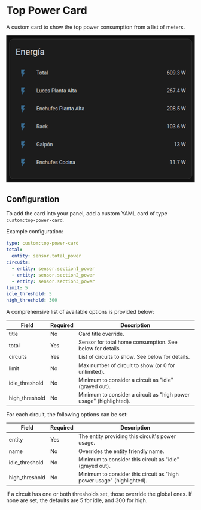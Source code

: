 # Top Power Card

A custom card to show the top power consumption from a list of meters.

![Screenshot of the custom card](./top-power-card.png)

## Configuration

To add the card into your panel, add a custom YAML card of type `custom:top-power-card`.

Example configuration:

```yml
type: custom:top-power-card
total:
  entity: sensor.total_power
circuits:
  - entity: sensor.section1_power
  - entity: sensor.section2_power
  - entity: sensor.section3_power
limit: 5
idle_threshold: 5
high_threshold: 300

```

A comprehensive list of available options is provided below:

| Field          | Required | Description |
|----------------|----------|-------------|
| title          | No       | Card title override. |
| total          | Yes      | Sensor for total home consumption. See below for details. |
| circuits       | Yes      | List of circuits to show. See below for details. |
| limit          | No       | Max number of circuit to show (or 0 for unlimited). |
| idle_threshold | No       | Minimum to consider a circuit as "idle" (grayed out). |
| high_threshold | No       | Minimum to consider a circuit as "high power usage" (highlighted). |

For each circuit, the following options can be set:

| Field          | Required | Description |
|----------------|----------|-------------|
| entity         | Yes      | The entity providing this circuit's power usage. |
| name           | No       | Overrides the entity friendly name. |
| idle_threshold | No       | Minimum to consider this circuit as "idle" (grayed out). |
| high_threshold | No       | Minimum to consider this circuit as "high power usage" (highlighted). |

If a circuit has one or both thresholds set, those override the global ones. If none are set, the defaults are 5 for idle, and 300 for high.
